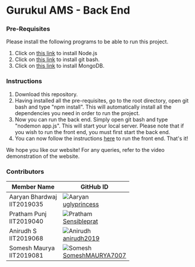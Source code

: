 # Gurukul AMS - Back End

### Pre-Requisites

Please install the following programs to be able to run this project.
1. Click on [this link](https://nodejs.org/en/download/) to install Node.js
1. Click on [this link](https://git-scm.com/downloads) to install git bash. 
1. Click on [this link](https://www.mongodb.com/try/download/community) to install MongoDB.

### Instructions

1. Download this repository.
1. Having installed all the pre-requisites, go to the root directory, open git bash and type "npm install". This will automatically install all the dependencies you need in order to run the project.
1. Now you can run the back end. Simply open git bash and type "nodemon app.js". This will start your local server. Please note that if you wish to run the front end, you must first start the back end.
1. You can now follow the instructions [here](https://github.com/Gurukul-AMS/frontend/blob/main/Readme.md) to run the front end. That's it!

We hope you like our website! For any queries, refer to the video demonstration of the website.

### Contributors

Member Name | GitHub ID
----------- | ---------
Aaryan Bhardwaj <br> IIT2019035 | ![Aaryan](https://avatars.githubusercontent.com/u/57333555?s=96&v=4) <br> [uglyprincess](https://github.com/uglyprincess)
Pratham Punj <br> IIT2019040 | ![Pratham](https://avatars.githubusercontent.com/u/56146599?s=96&v=4) <br> [Sensibleprat](https://github.com/Sensibleprat)
Anirudh S <br> IIT2019068 | ![Anirudh](https://avatars.githubusercontent.com/u/58392171?s=96&v=4) <br> [anirudh2019](https://github.com/anirudh2019)
Somesh Maurya <br> IIT2019081 | ![Somesh](https://avatars.githubusercontent.com/u/77438447?v=4) <br> [SomeshMAURYA7007](https://github.com/SomeshMAURYA7007)
